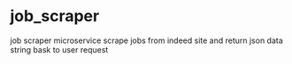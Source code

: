 # job_scraper
job scraper microservice
scrape jobs from indeed site and return json data string bask to user request
